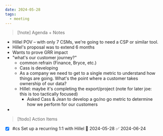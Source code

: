 ```yaml
---
date: 2024-05-28
tags:
  - meeting
---
```

> [!note] Agenda + Notes
> 

- Hillel POV – with only 7 CSMs, we're going to need a CSP or similar tool.
- Hillel's proposal was to extend 6 months
- Wants to prove GRR impact
- "what's our customer journey?"
	- common refrain (Finance, Bryce, etc.)
	- Cass is developing
	- As a company we need to get to a single metric to understand how things are going. What's the point where a customer takes ownership of our data?
	- Hillel: maybe it's completing the export/project (note for later joe: this is too tactically focused)
		- Asked Cass & Jean to develop a go/no go metric to determine how we perform for our customers
- 

> [!todo] Action Items

- [x] #cs Set up a recurring 1:1 with Hillel 📅 2024-05-28 ✅ 2024-06-24